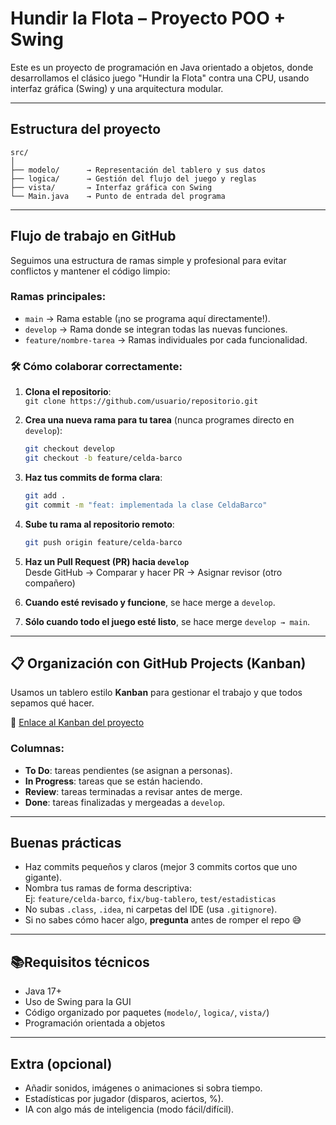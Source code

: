 
#  Hundir la Flota – Proyecto POO + Swing

Este es un proyecto de programación en Java orientado a objetos, donde desarrollamos el clásico juego "Hundir la Flota" contra una CPU, usando interfaz gráfica (Swing) y una arquitectura modular.

---

##  Estructura del proyecto

```
src/
│
├── modelo/      → Representación del tablero y sus datos
├── logica/      → Gestión del flujo del juego y reglas
├── vista/       → Interfaz gráfica con Swing
└── Main.java    → Punto de entrada del programa
```

---

##  Flujo de trabajo en GitHub

Seguimos una estructura de ramas simple y profesional para evitar conflictos y mantener el código limpio:

###  Ramas principales:
- `main` → Rama estable (¡no se programa aquí directamente!).
- `develop` → Rama donde se integran todas las nuevas funciones.
- `feature/nombre-tarea` → Ramas individuales por cada funcionalidad.

### 🛠️ Cómo colaborar correctamente:

1. **Clona el repositorio**:  
   `git clone https://github.com/usuario/repositorio.git`

2. **Crea una nueva rama para tu tarea** (nunca programes directo en `develop`):
   ```bash
   git checkout develop
   git checkout -b feature/celda-barco
   ```

3. **Haz tus commits de forma clara**:
   ```bash
   git add .
   git commit -m "feat: implementada la clase CeldaBarco"
   ```

4. **Sube tu rama al repositorio remoto**:
   ```bash
   git push origin feature/celda-barco
   ```

5. **Haz un Pull Request (PR) hacia `develop`**  
   Desde GitHub → Comparar y hacer PR → Asignar revisor (otro compañero)

6. **Cuando esté revisado y funcione**, se hace merge a `develop`.

7. **Sólo cuando todo el juego esté listo**, se hace merge `develop → main`.

---

## 📋 Organización con GitHub Projects (Kanban)

Usamos un tablero estilo **Kanban** para gestionar el trabajo y que todos sepamos qué hacer.

📍 [Enlace al Kanban del proyecto](https://github.com/users/JavMB/projects/1)

### Columnas:
-  **To Do**: tareas pendientes (se asignan a personas).
-  **In Progress**: tareas que se están haciendo.
-  **Review**: tareas terminadas a revisar antes de merge.
-  **Done**: tareas finalizadas y mergeadas a `develop`.

---

##  Buenas prácticas

- Haz commits pequeños y claros (mejor 3 commits cortos que uno gigante).
- Nombra tus ramas de forma descriptiva:  
  Ej: `feature/celda-barco`, `fix/bug-tablero`, `test/estadisticas`
- No subas `.class`, `.idea`, ni carpetas del IDE (usa `.gitignore`).
- Si no sabes cómo hacer algo, **pregunta** antes de romper el repo 😅

---

## 📚Requisitos técnicos

- Java 17+
- Uso de Swing para la GUI
- Código organizado por paquetes (`modelo/`, `logica/`, `vista/`)
- Programación orientada a objetos

---

##  Extra (opcional)

- Añadir sonidos, imágenes o animaciones si sobra tiempo.
- Estadísticas por jugador (disparos, aciertos, %).
- IA con algo más de inteligencia (modo fácil/difícil).
